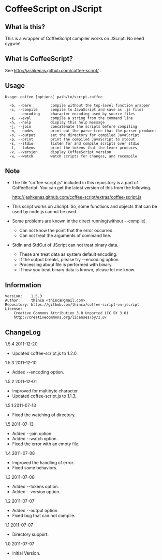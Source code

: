 # CoffeeScript on JScript

## What is this?

This is a wrapper of CoffeeScript compiler works on JScript.
No need cygwin!

## What is CoffeeScript?

See http://jashkenas.github.com/coffee-script/ .

## Usage

    Usage: coffee [options] path/to/script.coffee

      -b, --bare         compile without the top-level function wrapper
      -c, --compile      compile to JavaScript and save as .js files
          --encoding     character encoding used by source files
      -e, --eval         compile a string from the command line
      -h, --help         display this help message
      -j, --join         concatenate the scripts before compiling
      -n, --nodes        print out the parse tree that the parser produces
      -o, --output       set the directory for compiled JavaScript
      -p, --print        print the compiled JavaScript to stdout
      -s, --stdio        listen for and compile scripts over stdio
      -t, --tokens       print the tokens that the lexer produces
      -v, --version      display CoffeeScript version
      -w, --watch        watch scripts for changes, and recompile

## Note

- The file "coffee-script.js" included in this repository is a part of CoffeeScript.
  You can get the latest version of this from the following.

  http://jashkenas.github.com/coffee-script/extras/coffee-script.js

- This script works on JScript. So, some functions and objects that can be used by node.js cannot be used.

- Some problems are known in the direct running(without --compile).
  - Can not know the point that the error occurred.
  - Can not treat the arguments of command line.

- StdIn and StdOut of JScript can not treat binary data.
  - These are treat data as system default encoding.
  - If the output breaks, please try --encoding option.
  - Processing about file is performed with binary.
  - If how you treat binary data is known, please let me know.

## Information

    Version:    1.5.3
    Author:     thinca <thinca@gmail.com>
    Repository: https://github.com/thinca/coffee-script-on-jscript
    License:
        Creative Commons Attribution 3.0 Unported (CC BY 3.0)
        http://creativecommons.org/licenses/by/3.0/


## ChangeLog

1.5.4  2011-12-20

- Updated coffee-script.js to 1.2.0.

1.5.3  2011-12-10

- Added --encoding option.

1.5.2  2011-12-01

- Improved for multibyte character.
- Updated coffee-script.js to 1.1.3.

1.5.1  2011-07-13

- Fixed the watching of directory.

1.5  2011-07-13

- Added --join option.
- Added --watch option.
- Fixed the error with an empty file.

1.4  2011-07-08

- Improved the handling of error.
- Fixed some behaviors.

1.3  2011-07-08

- Added --tokens option.
- Added --version option.

1.2  2011-07-07

- Added --output option.
- Fixed bug that can not compile.

1.1  2011-07-07

- Directory support.

1.0  2011-07-07

- Initial Version.
